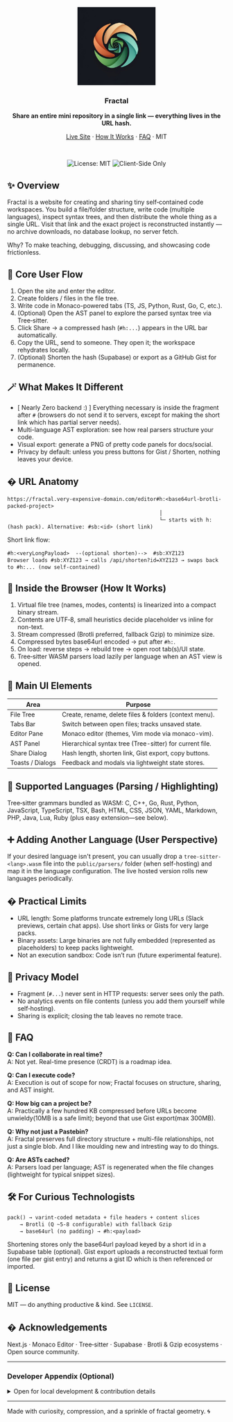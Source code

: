 <div align="center">

<!-- LOGO AREA -->
<img src="./Fractal-logo.jpeg" alt="Fractal Logo" width="180" />

### Fractal
<strong>Share an entire mini repository in a single link — everything lives in the URL hash.</strong>

[Live Site](https://fractal-anchor.vercel.app/) · [How It Works](#-inside-the-browser-how-it-works) · [FAQ](#-faq) · MIT

<br/>

![License: MIT](https://img.shields.io/badge/License-MIT-blue.svg)
![Client-Side Only](https://img.shields.io/badge/Data-Stays%20Local-success)


</div>

## ✨ Overview
Fractal is a website for creating and sharing tiny self‑contained code workspaces. You build a file/folder structure, write code (multiple languages), inspect syntax trees, and then distribute the whole thing as a single URL. Visit that link and the exact project is reconstructed instantly — no archive downloads, no database lookup, no server fetch.

Why? To make teaching, debugging, discussing, and showcasing code frictionless.

## 🧭 Core User Flow
1. Open the site and enter the editor.
2. Create folders / files in the file tree.
3. Write code in Monaco-powered tabs (TS, JS, Python, Rust, Go, C, etc.).
4. (Optional) Open the AST panel to explore the parsed syntax tree via Tree‑sitter.
5. Click Share → a compressed hash (`#h:...`) appears in the URL bar automatically.
6. Copy the URL, send to someone. They open it; the workspace rehydrates locally.
7. (Optional) Shorten the hash (Supabase) or export as a GitHub Gist for permanence.

## 🪄 What Makes It Different
- [ Nearly Zero backend :) ] Everything necessary is inside the fragment after `#` (browsers do not send it to servers, except for making the short link which has partial server needs).
- Multi-language AST exploration: see how real parsers structure your code.
- Visual export: generate a PNG of pretty code panels for docs/social.
- Privacy by default: unless you press buttons for Gist / Shorten, nothing leaves your device.

## � URL Anatomy
```
https://fractal.very-expensive-domain.com/editor#h:<base64url-brotli-packed-project>
				                                 │
				                                 └─ starts with h: (hash pack). Alternative: #sb:<id> (short link)
```

Short link flow:
```
#h:<veryLongPayload>  --(optional shorten)-->  #sb:XYZ123
Browser loads #sb:XYZ123 → calls /api/shorten?id=XYZ123 → swaps back to #h:... (now self-contained)
```

## 🧪 Inside the Browser (How It Works)
1. Virtual file tree (names, modes, contents) is linearized into a compact binary stream.
2. Contents are UTF‑8, small heuristics decide placeholder vs inline for non-text.
3. Stream compressed (Brotli preferred, fallback Gzip) to minimize size.
4. Compressed bytes base64url encoded → put after `#h:`.
5. On load: reverse steps → rebuild tree → open root tab(s)/UI state.
6. Tree‑sitter WASM parsers load lazily per language when an AST view is opened.

## 🧱 Main UI Elements
| Area | Purpose |
| --- | --- |
| File Tree | Create, rename, delete files & folders (context menu). |
| Tabs Bar | Switch between open files; tracks unsaved state. |
| Editor Pane | Monaco editor (themes, Vim mode via monaco-vim). |
| AST Panel | Hierarchical syntax tree (Tree-sitter) for current file. |
| Share Dialog | Hash length, shorten link, Gist export, copy buttons. |
| Toasts / Dialogs | Feedback and modals via lightweight state stores. |

## 🧠 Supported Languages (Parsing / Highlighting)
Tree‑sitter grammars bundled as WASM: C, C++, Go, Rust, Python, JavaScript, TypeScript, TSX, Bash, HTML, CSS, JSON, YAML, Markdown, PHP, Java, Lua, Ruby (plus easy extension—see below).

## ➕ Adding Another Language (User Perspective)
If your desired language isn't present, you can usually drop a `tree-sitter-<lang>.wasm` file into the `public/parsers/` folder (when self-hosting) and map it in the language configuration. The live hosted version rolls new languages periodically.

## � Practical Limits
- URL length: Some platforms truncate extremely long URLs (Slack previews, certain chat apps). Use short links or Gists for very large packs.
- Binary assets: Large binaries are not fully embedded (represented as placeholders) to keep packs lightweight.
- Not an execution sandbox: Code isn’t run (future experimental feature).

## 🔐 Privacy Model
- Fragment (`#...`) never sent in HTTP requests: server sees only the path.
- No analytics events on file contents (unless you add them yourself while self‑hosting).
- Sharing is explicit; closing the tab leaves no remote trace.

## 🧾 FAQ
**Q: Can I collaborate in real time?**  
A: Not yet. Real-time presence (CRDT) is a roadmap idea.

**Q: Can I execute code?**  
A: Execution is out of scope for now; Fractal focuses on structure, sharing, and AST insight.

**Q: How big can a project be?**  
A: Practically a few hundred KB compressed before URLs become unwieldy(10MB is a safe limit); beyond that use Gist export(max 300MB).

**Q: Why not just a Pastebin?**  
A: Fractal preserves full directory structure + multi-file relationships, not just a single blob. And I like moulding new and intresting way to do things.

**Q: Are ASTs cached?**  
A: Parsers load per language; AST is regenerated when the file changes (lightweight for typical snippet sizes).

## 🛠 For Curious Technologists
```
pack() → varint-coded metadata + file headers + content slices
	→ Brotli (Q ~5-8 configurable) with fallback Gzip
	→ base64url (no padding) → #h:<payload>
```
Shortening stores only the base64url payload keyed by a short id in a Supabase table (optional). Gist export uploads a reconstructed textual form (one file per gist entry) and returns a gist ID which is then referenced or imported.

## 📝 License
MIT — do anything productive & kind. See `LICENSE`.

## � Acknowledgements
Next.js · Monaco Editor · Tree‑sitter · Supabase · Brotli & Gzip ecosystems · Open source community.

---

### Developer Appendix (Optional)
<details>
<summary>Open for local development & contribution details</summary>

Clone & run:
```bash
git clone https://github.com/AtharvRG/fractal.git
cd fractal
npm install
npm run dev
```

Environment (optional):
```
GITHUB_CLIENT_ID=... (Didn't implement yet!)
GITHUB_CLIENT_SECRET=... (In Progress)
NEXT_PUBLIC_SUPABASE_URL=...
NEXT_PUBLIC_SUPABASE_ANON_KEY=...
```

Tests:
```bash
npm test
```

Build:
```bash
npm run build && npm start
```

Contribution ideas: new parser WASMs, AST UI enhancements, compression tweaks, collaborative layer prototype.

</details>

---

Made with curiosity, compression, and a sprinkle of fractal geometry. 🌀
